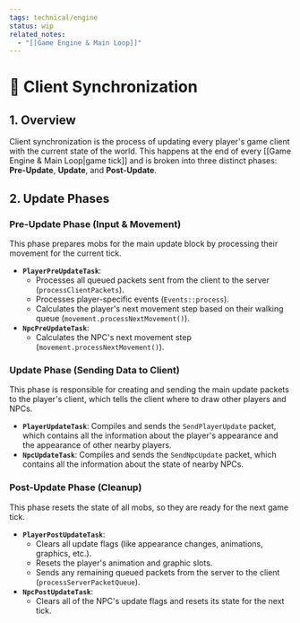 ```yaml
---
tags: technical/engine
status: wip
related_notes:
  - "[[Game Engine & Main Loop]]"
---
```


# 🔄 Client Synchronization

## 1. Overview
Client synchronization is the process of updating every player's game client with the current state of the world. This happens at the end of every [[Game Engine & Main Loop|game tick]] and is broken into three distinct phases: **Pre-Update**, **Update**, and **Post-Update**.

## 2. Update Phases

### Pre-Update Phase (Input & Movement)
This phase prepares mobs for the main update block by processing their movement for the current tick.

-   **`PlayerPreUpdateTask`**:
    -   Processes all queued packets sent from the client to the server (`processClientPackets`).
    -   Processes player-specific events (`Events::process`).
    -   Calculates the player's next movement step based on their walking queue (`movement.processNextMovement()`).
-   **`NpcPreUpdateTask`**:
    -   Calculates the NPC's next movement step (`movement.processNextMovement()`).

### Update Phase (Sending Data to Client)
This phase is responsible for creating and sending the main update packets to the player's client, which tells the client where to draw other players and NPCs.

-   **`PlayerUpdateTask`**: Compiles and sends the `SendPlayerUpdate` packet, which contains all the information about the player's appearance and the appearance of other nearby players.
-   **`NpcUpdateTask`**: Compiles and sends the `SendNpcUpdate` packet, which contains all the information about the state of nearby NPCs.

### Post-Update Phase (Cleanup)
This phase resets the state of all mobs, so they are ready for the next game tick.

-   **`PlayerPostUpdateTask`**:
    -   Clears all update flags (like appearance changes, animations, graphics, etc.).
    -   Resets the player's animation and graphic slots.
    -   Sends any remaining queued packets from the server to the client (`processServerPacketQueue`).
-   **`NpcPostUpdateTask`**:
    -   Clears all of the NPC's update flags and resets its state for the next tick.